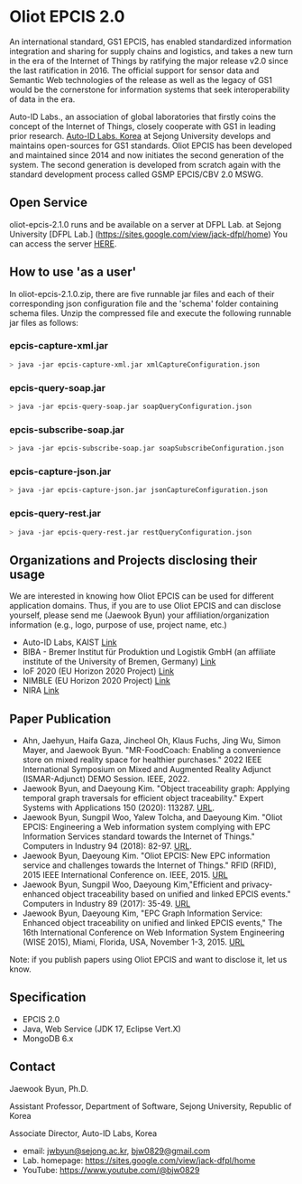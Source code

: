 # Oliot EPCIS 2.0

An international standard, GS1 EPCIS, has enabled standardized information integration and sharing for supply chains and logistics, and  takes a new turn in the era of the Internet of Things by ratifying the major release v2.0 since the last ratification in 2016.  The official support for sensor data and Semantic Web technologies of the release as well as the legacy of GS1 would be the cornerstone for information systems that seek interoperability of data in the era. 

Auto-ID Labs., an association of global laboratories that firstly coins the concept of the Internet of Things, closely cooperate with GS1 in leading prior research. [Auto-ID Labs. Korea](https://autoidlab.kaist.ac.kr/) at Sejong University develops and maintains open-sources for GS1 standards. Oliot EPCIS has been developed and maintained since 2014 and now initiates the second generation of the system. The second generation is developed from scratch again with the standard development process called GSMP EPCIS/CBV 2.0 MSWG.

## Open Service 

oliot-epcis-2.1.0 runs and be available on a server at DFPL Lab. at Sejong University [DFPL Lab.] (https://sites.google.com/view/jack-dfpl/home)
You can access the server [HERE](http://dfpl.sejong.ac.kr/epcis/home/index.html).

## How to use 'as a user'
In oliot-epcis-2.1.0.zip, there are five runnable jar files and each of their corresponding json configuration file and the 'schema' folder containing schema files. Unzip the compressed file and execute the following runnable jar files as follows:

### epcis-capture-xml.jar 
```bash
> java -jar epcis-capture-xml.jar xmlCaptureConfiguration.json
```

### epcis-query-soap.jar 
```bash
> java -jar epcis-query-soap.jar soapQueryConfiguration.json
```

### epcis-subscribe-soap.jar 
```bash
> java -jar epcis-subscribe-soap.jar soapSubscribeConfiguration.json
```

### epcis-capture-json.jar 
```bash
> java -jar epcis-capture-json.jar jsonCaptureConfiguration.json
```

### epcis-query-rest.jar 
```bash
> java -jar epcis-query-rest.jar restQueryConfiguration.json
```

## Organizations and Projects disclosing their usage

We are interested in knowing how Oliot EPCIS can be used for different application domains. Thus, if you are to use Oliot EPCIS and can disclose yourself, please send me (Jaewook Byun) your affiliation/organization information (e.g., logo, purpose of use, project name, etc.)

- Auto-ID Labs, KAIST [Link](http://autoidlab.kaist.ac.kr/)
- BIBA - Bremer Institut für Produktion und Logistik GmbH (an affiliate institute of the University of Bremen, Germany) [Link](http://www.biba.uni-bremen.de/en.html)
- IoF 2020 (EU Horizon 2020 Project) [Link](https://www.iof2020.eu/)
- NIMBLE (EU Horizon 2020 Project) [Link](https://www.nimble-project.org/)
- NIRA [Link](https://www.nira-inc.com/technologies)

## Paper Publication
- Ahn, Jaehyun, Haifa Gaza, Jincheol Oh, Klaus Fuchs, Jing Wu, Simon Mayer, and Jaewook Byun. "MR-FoodCoach: Enabling a convenience store on mixed reality space for healthier purchases." 2022 IEEE International Symposium on Mixed and Augmented Reality Adjunct (ISMAR-Adjunct) DEMO Session. IEEE, 2022.
- Jaewook Byun, and Daeyoung Kim. "Object traceability graph: Applying temporal graph traversals for efficient object traceability." Expert Systems with Applications 150 (2020): 113287. [URL](https://www.sciencedirect.com/science/article/pii/S0957417420301123).
- Jaewook Byun, Sungpil Woo, Yalew Tolcha, and Daeyoung Kim. "Oliot EPCIS: Engineering a Web information system complying with EPC Information Services standard towards the Internet of Things." Computers in Industry 94 (2018): 82-97. [URL](https://www.sciencedirect.com/science/article/pii/S016636151730458X).
- Jaewook Byun, Daeyoung Kim. "Oliot EPCIS: New EPC information service and challenges towards the Internet of Things." RFID (RFID), 2015 IEEE International Conference on. IEEE, 2015. [URL](http://ieeexplore.ieee.org/xpls/abs_all.jsp?arnumber=7113075&tag=1)
- Jaewook Byun, Sungpil Woo, Daeyoung Kim,"Efficient and privacy-enhanced object traceability based on unified and linked EPCIS events." Computers in Industry 89 (2017): 35-49. [URL](http://www.sciencedirect.com/science/article/pii/S016636151630135X)
- Jaewook Byun, Daeyoung Kim, "EPC Graph Information Service: Enhanced object traceability on unified and linked EPCIS events," The 16th International Conference on Web Information System Engineering (WISE 2015), Miami, Florida, USA, November 1-3, 2015. [URL](http://link.springer.com/chapter/10.1007/978-3-319-26190-4_16)

Note: if you publish papers using Oliot EPCIS and want to disclose it, let us know.

## Specification 

- EPCIS 2.0
- Java, Web Service (JDK 17, Eclipse Vert.X)
- MongoDB 6.x

## Contact

Jaewook Byun, Ph.D. 

Assistant Professor, Department of Software, Sejong University, Republic of Korea

Associate Director, Auto-ID Labs, Korea

- email: <jwbyun@sejong.ac.kr>, <bjw0829@gmail.com>
- Lab. homepage: <https://sites.google.com/view/jack-dfpl/home>
- YouTube: <https://www.youtube.com/@bjw0829>
